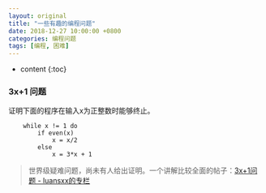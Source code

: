 ```yaml
---
layout: original
title: "一些有趣的编程问题"
date: 2018-12-27 10:00:00 +0800 
categories: 编程问题
tags: [编程, 困难]
---
```

* content
{:toc}


<!-- more -->
### 3x+1 问题
证明下面的程序在输入x为正整数时能够终止。
```
    while x != 1 do
        if even(x)
            x = x/2
        else
            x = 3*x + 1
```
> 世界级疑难问题，尚未有人给出证明。一个讲解比较全面的帖子：[3x+1问题 - luansxx的专栏](https://blog.csdn.net/luansxx/article/details/3276075?utm_source=blogxgwz4)
